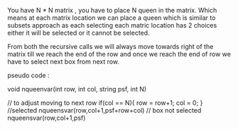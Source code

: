 You have N * N matrix , you have to place N queen in the matrix. Which means at each matrix location we can place a queen which is similar to subsets approach as each selecting 
each matric location has 2 choices either it will be selected or it cannot be selected.

From both the recursive calls we will always move towards right of the matrix till we reach the end of the row and once we reach the end of row we have to select next box from next row.

pseudo code :

void nqueenvar(int row, int col, string psf, int N)

// to adjust moving to next row
if(col == N){
  row = row+1;
  col = 0;
}
//selected
nqueensvar(row,col+1,psf+row+col)
// box not selected
nqueensvar(row,col+1,psf)
